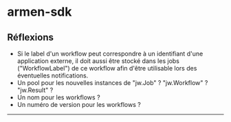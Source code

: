 # armen-sdk

## Réflexions

- Si le label d'un workflow peut correspondre à un identifiant d'une application externe, il doit aussi être stocké dans les jobs ("WorkflowLabel") de ce workflow afin d'être utilisable lors des éventuelles notifications.
- Un pool pour les nouvelles instances de "jw.Job" ? "jw.Workflow" ? "jw.Result" ?
- Un nom pour les workflows ?
- Un numéro de version pour les workflows ?

---

